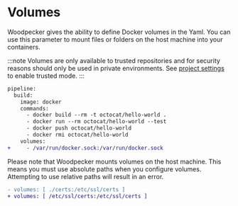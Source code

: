 # Volumes

Woodpecker gives the ability to define Docker volumes in the Yaml. You can use this parameter to mount files or folders on the host machine into your containers.

:::note
Volumes are only available to trusted repositories and for security reasons should only be used in private environments. See [project settings](/docs/usage/project-settings#trusted) to enable trusted mode.
:::

```diff
pipeline:
  build:
    image: docker
    commands:
      - docker build --rm -t octocat/hello-world .
      - docker run --rm octocat/hello-world --test
      - docker push octocat/hello-world
      - docker rmi octocat/hello-world
    volumes:
+     - /var/run/docker.sock:/var/run/docker.sock
```

Please note that Woodpecker mounts volumes on the host machine. This means you must use absolute paths when you configure volumes. Attempting to use relative paths will result in an error.

```diff
- volumes: [ ./certs:/etc/ssl/certs ]
+ volumes: [ /etc/ssl/certs:/etc/ssl/certs ]
```
